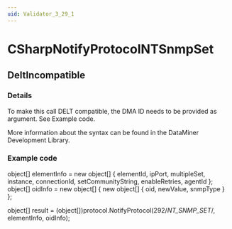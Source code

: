 ```yaml
---
uid: Validator_3_29_1
---
```


# CSharpNotifyProtocolNTSnmpSet

## DeltIncompatible

<!-- Description, Properties, ... sections are auto-generated. -->
<!-- REPLACE ME AUTO-GENERATION -->

### Details

To make this call DELT compatible, the DMA ID needs to be provided as argument.
See Example code.

More information about the syntax can be found in the DataMiner Development Library.

### Example code

object[] elementInfo = new object[] { elementId, ipPort, multipleSet, instance, connectionId, setCommunityString, enableRetries, agentId };
object[] oidInfo = new object[] { new object[] { oid, newValue, snmpType } };

object[] result = (object[])protocol.NotifyProtocol(292/*NT_SNMP_SET*/, elementInfo, oidInfo);
